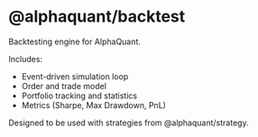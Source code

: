 # @alphaquant/backtest

Backtesting engine for AlphaQuant.

Includes:
- Event-driven simulation loop
- Order and trade model
- Portfolio tracking and statistics
- Metrics (Sharpe, Max Drawdown, PnL)

Designed to be used with strategies from @alphaquant/strategy.

